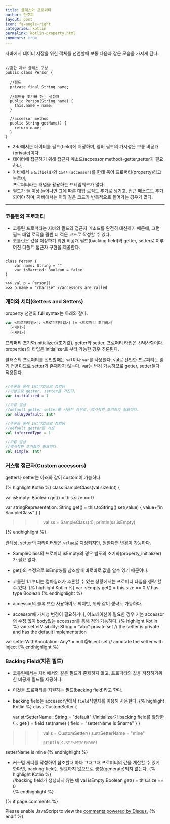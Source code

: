 ```yaml
---
title: 클래스와 프로퍼티
author: 한주희
layout: post
icon: fa-angle-right
categories: kotlin
permalink: kotlin-property.html
comments: true
---
```


자바에서 데이터 저장을 위한 객체를 선언할때 보통 다음과 같은 모습을 가지게 된다.
<pre><code>
//흔한 자바 클래스 구성
public class Person {

  //필드
  private final String name;

  //필드를 초기화 하는 생성자
  public Person(String name) {
    this.name = name;
  }

  //accessor method
  public String getName() {
    return name;
  }
}
</code></pre>

* 자바에서는 데이터를 필드(field)에 저장하며, 멤버 필드의 가시성은 보통 비공개(private)이다.
* 데이터에 접근하기 위해 접근자 메소드(accessor method)-getter,setter가 필요하다.
* 자바에서 <code>필드(field)</code>와 <code>접근자(accessor)</code>를 한데 묶어 프로퍼티(property)라고 부르며,
<br>프로퍼티라는 개념을 활용하는 프레임워크가 많다.
* 필드가 둘 이상 늘어나면 그에 따른 대입 로직도 추가로 생기고, 접근 메소드도 추가 되어야 하며, 자바에서는 이와 같은
  코드가 반복적으로 들어가는 경우가 많다.

---
### 코틀린의 프로퍼티
* 코틀린 프로퍼티는 자바의 필드와 접근자 메소드를 완전히 대신하기 때문에, 그런 필드 대입 로직을
  훨씬 더 적은 코드로 작성할 수 있다.
* 코틀린은 값을 저장하기 위한 비공개 필드(backing field)와 getter, setter로 이루어진 디폴트 접근자
  구현을 제공한다.
<pre><code>
class Person {
    var name: String = ""
    var isMarried: Boolean = false
}

>>> val p = Person()
>>> p.name = "charlse" //accessors are called
</code></pre>

### 게터와 세터(Getters and Setters)
property 선언의 full syntax는 아래와 같다.
```Kotlin
var <프로퍼티명>[: <프로퍼티타입>] [= <프로퍼티 초기화>]
  [<게터>]
  [<세터>]
````
프라퍼티 초기화(initializer)(초기값), getter와 setter, 프로퍼티 타입은 선택사항이다.
<br>properties의 타입은 initializer로 부터 가능한 경우 추론된다.

클래스의 프로퍼티를 선언할때는 `val`이나 `var`를 사용한다.
val로 선언한 프로퍼티는 읽기 전용이므로 setter가 존재하지 않는다. var는 변경 가능하므로 getter, setter둘다 적용된다.
```Kotlin

//추론을 통해 Int타입으로 정의됨
//기본으로 getter, setter를 가진다.
var initialized = 1

//오류 발생
//default getter setter를 사용한 경우로, 명시적인 초기화가 필요하다.
var allByDefault: Int?

//추론을 통해 Int타입으로 정의됨
//default getter를 가짐
val inferredType = 1

//오류 발생
//명시적인 초기화가 필요하다.
val simple: Int?
````

### 커스텀 접근자(Custom accessors)
getter나 setter는 아래와 같이 custom이 가능하다.

{% highlight Kotlin %}
class SampleClass(val size:Int) {

  val isEmpty: Boolean
      get() = this.size == 0

  var stringRepresentation: String
      get() = this.toString()
      set(value) {
          value+"in SampleClass"
      }
}

>>> val ss = SampleClass(4);
println(ss.isEmpty)

{% endhighlight %}

관례상, setter의 파라미터명은 `value`로 지정되지만, 원한다면 변경이 가능하다.
* SampleClass의 프로퍼티 isEmpty의 경우 별도의 초기화(property_initializer)가 필요 없다.
* get()의 수정으로 isEmpty를 참조할때 바로바로 값을 알수 있기 때문이다.

* 코틀린 1.1 부터는 컴파일러가 추론할 수 있는 상황에서는 프로퍼티 타입을 생략 할 수 있다.
{% highlight Kotlin %}
var isEmpty get() = this.size == 0 // has type Boolean
{% endhighlight %}
* accessor의 블록 또한 사용하여도 되지만, 위와 같이 생략도 가능하다.

* accessor에 가시성 변경이 필요하거나, 어노테이션이 필요한 경우 기본 accessor의 수정 없이
body없는 accessor를 통해 정의 가능하다.
{% highlight Kotlin %}
var setterVisibility: String = "abc"
  private set // the setter is private and has the default implementation

var setterWithAnnotation: Any? = null
    @Inject set // annotate the setter with Inject
{% endhighlight %}

### Backing Field(지원 필드)
* 코틀린에서는 자바에서와 같은 필드가 존재하지 않고, 프로퍼티의 값을 저장하기위한 비공개 필드를 제공하다.
* 이것을 프로퍼티를 지원하는 필드(backing field)라고 한다.
* backing field는 accessor안에서 `field`식별자를 이용해 사용한다.
{% highlight Kotlin %}
class CustomSetter {

    var strSetterName : String = "default" //initializer가 backing field를 할당한다.
        get() = field
        set(name) {
            field = "setterName is $name"
        }
}

>>> val s = CustomSetter()
>>>     s.strSetterName = "mine"
>>>
>>>     println(s.strSetterName)
setterName is mine
{% endhighlight %}

* 커스텀 게터를 작성하여 참조할때 마다 그때그때 프로퍼티의 값을 계산할 수 있게 한다면, backing field는 필요하지 않으므로
  생성(generate)되지 않는다.
{% highlight Kotlin %}  
  //backing field가 생성되지 않는 예
  val isEmpty:Boolean
      get() = this.size == 0  
{% endhighlight %}


{% if page.comments %}

<div id="disqus_thread"></div>
<script>

/**
*  RECOMMENDED CONFIGURATION VARIABLES: EDIT AND UNCOMMENT THE SECTION BELOW TO INSERT DYNAMIC VALUES FROM YOUR PLATFORM OR CMS.
*  LEARN WHY DEFINING THESE VARIABLES IS IMPORTANT: https://disqus.com/admin/universalcode/#configuration-variables*/
/*
var disqus_config = function () {
this.page.url = PAGE_URL;  // Replace PAGE_URL with your page's canonical URL variable
this.page.identifier = PAGE_IDENTIFIER; // Replace PAGE_IDENTIFIER with your page's unique identifier variable
};
*/
(function() { // DON'T EDIT BELOW THIS LINE
var d = document, s = d.createElement('script');
s.src = 'https://juhee-studynote.disqus.com/embed.js';
s.setAttribute('data-timestamp', +new Date());
(d.head || d.body).appendChild(s);
})();
</script>
<noscript>Please enable JavaScript to view the <a href="https://disqus.com/?ref_noscript">comments powered by Disqus.</a></noscript>
{% endif %}
